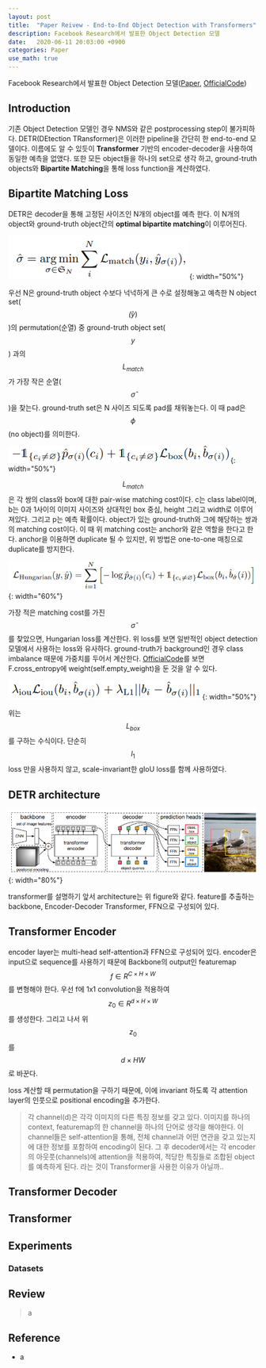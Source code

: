 ```yaml
---
layout: post
title:  "Paper Reivew - End-to-End Object Detection with Transformers"
description: Facebook Research에서 발표한 Object Detection 모델
date:   2020-06-11 20:03:00 +0900
categories: Paper
use_math: true
---
```

Facebook Research에서 발표한 Object Detection 모델([Paper](https://ai.facebook.com/research/publications/end-to-end-object-detection-with-transformers), [OfficialCode](https://github.com/facebookresearch/detr))

## Introduction
기존 Object Detection 모델인 경우 NMS와 같은 postprocessing step이 불가피하다. DETR(DEtection TRansformer)은 이러한 pipeline을 간단히 한 end-to-end 모델이다. 이름에도 알 수 있듯이 **Transformer** 기반의 encoder-decoder을 사용하여 동일한 예측을 없앴다. 또한 모든 object들을 하나의 set으로 생각 하고, ground-truth objects와 **Bipartite Matching**을 통해 loss function을 계산하였다. 

## Bipartite Matching Loss
DETR은 decoder을 통해 고정된 사이즈인 N개의 object를 예측 한다. 이 N개의 object와 ground-truth object간의 **optimal bipartite matching**이 이루어진다.

![Equ:1](https://raw.githubusercontent.com/byeongjokim/byeongjokim.github.io/master/assets/images/detr/equ1.PNG){: width="50%"}

우선 N은 ground-truth object 수보다 넉넉하게 큰 수로 설정해놓고 예측한 N object set($$\hat(y)$$)의 permutation(순열) 중 ground-truth object set($$y$$) 과의 $$L_{match}$$가 가장 작은 순열($$\hat{\sigma}$$)을 찾는다. ground-truth set은 N 사이즈 되도록 pad를 채워놓는다. 이 때 pad은 $$\phi$$(no object)를 의미한다.

![Equ:1-1](https://raw.githubusercontent.com/byeongjokim/byeongjokim.github.io/master/assets/images/detr/equ1-1.PNG){: width="50%"}

$$L_{match}$$은 각 쌍의 class와 box에 대한 pair-wise matching cost이다. c는 class label이며, b는 0과 1사이의 이미지 사이즈와 상대적인 box 중심, height 그리고 width로 이루어져있다. 그리고 p는 예측 확률이다. object가 있는 ground-truth와 그에 해당하는 쌍과의 matching cost이다. 이 때 위 matching cost는 anchor와 같은 역할을 한다고 한다. anchor을 이용하면 duplicate 될 수 있지만, 위 방법은 one-to-one 매칭으로 duplicate를 방지한다.

![Equ:2](https://raw.githubusercontent.com/byeongjokim/byeongjokim.github.io/master/assets/images/detr/equ2.PNG){: width="60%"}

가장 적은 matching cost를 가진 $$\hat{\sigma}$$를 찾았으면, Hungarian loss를 계산한다. 위 loss를 보면 일반적인 object detection 모델에서 사용하는 loss와 유사하다. ground-truth가 background인 경우 class imbalance 때문에 가중치를 두어서 계산한다. [OfficialCode](https://github.com/facebookresearch/detr/blob/be9d447ea3208e91069510643f75dadb7e9d163d/models/detr.py#L121)를 보면 F.cross_entropy에 weight(self.empty_weight)을 둔 것을 알 수 있다.

![Equ:3](https://raw.githubusercontent.com/byeongjokim/byeongjokim.github.io/master/assets/images/detr/equ3.PNG){: width="50%"}

위는 $$L_{box}$$를 구하는 수식이다. 단순히 $$l_1$$ loss 만을 사용하지 않고, scale-invariant한 gIoU loss를 함께 사용하였다.

## DETR architecture
![Fig:2](https://raw.githubusercontent.com/byeongjokim/byeongjokim.github.io/master/assets/images/detr/fig2.PNG){: width="80%"}

transformer를 설명하기 앞서 architecture는 위 figure와 같다. feature를 추출하는 backbone, Encoder-Decoder Transformer, FFN으로 구성되어 있다.

## Transformer Encoder
encoder layer는 multi-head self-attention과 FFN으로 구성되어 있다. encoder은 input으로 sequence를 사용하기 때문에 Backbone의 output인 featuremap $$f \in R^{C \times H \times W}$$를 변형해야 한다. 우선 f에 1x1 convolution을 적용하여 $$z_0 \in R^{d \times H \times W}$$를 생성한다. 그리고 나서 위 $$z_0$$를 $$d \times HW$$로 바꾼다.

loss 계산할 때 permutation을 구하기 때문에, 이에 invariant 하도록 각 attention layer의 인풋으로 positional encoding을 추가한다. 

> 각 channel(d)은 각각 이미지의 다른 특징 정보를 갖고 있다. 이미지를 하나의 context, featuremap의 한 channel을 하나의 단어로 생각을 해야한다. 이 channel들은 self-attention을 통해, 전체 channel과 어떤 연관을 갖고 있는지에 대한 정보를 포함하여 encoding이 된다. 그 후 decoder에서는 각 encoder의 아웃풋(channels)에 attention을 적용하여, 적당한 특징들로 조합된 object를 예측하게 된다. 라는 것이 Transformer을 사용한 이유가 아닐까..

## Transformer Decoder




## Transformer

## Experiments
### Datasets

## Review
> a

## Reference
- a